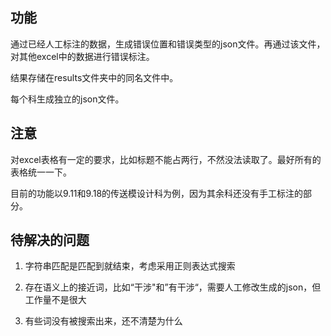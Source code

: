 ## 功能

通过已经人工标注的数据，生成错误位置和错误类型的json文件。再通过该文件，对其他excel中的数据进行错误标注。

结果存储在results文件夹中的同名文件中。

每个科生成独立的json文件。

## 注意

对excel表格有一定的要求，比如标题不能占两行，不然没法读取了。最好所有的表格统一一下。

目前的功能以9.11和9.18的传送模设计科为例，因为其余科还没有手工标注的部分。

## 待解决的问题

1. 字符串匹配是匹配到就结束，考虑采用正则表达式搜索

2. 存在语义上的接近词，比如“干涉"和”有干涉“，需要人工修改生成的json，但工作量不是很大

3. 有些词没有被搜索出来，还不清楚为什么
